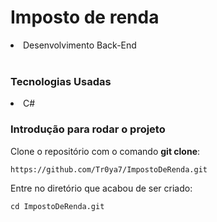 # Imposto de renda
<li>Desenvolvimento Back-End</li><br>

### Tecnologias Usadas
<li>C#</li>

### Introdução para rodar o projeto
Clone o repositório com o comando **git clone**:
```
https://github.com/Tr0ya7/ImpostoDeRenda.git
```
Entre no diretório que acabou de ser criado:
```
cd ImpostoDeRenda.git
```
